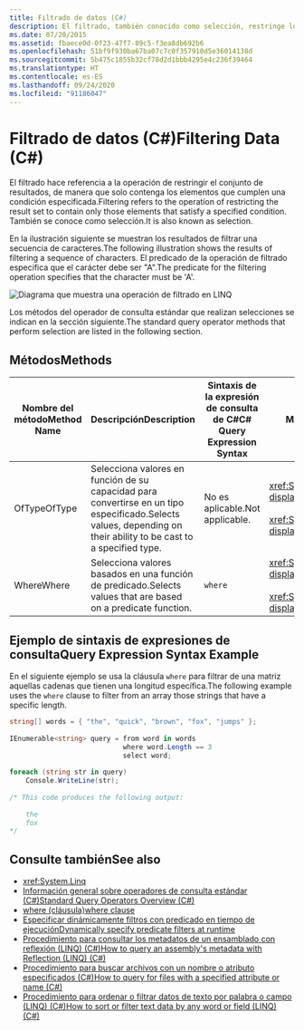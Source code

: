 ```yaml
---
title: Filtrado de datos (C#)
description: El filtrado, también conocido como selección, restringe los resultados en función de una condición. Obtenga información sobre los métodos de operador de consulta estándar de LINQ en C# que realizan el filtrado.
ms.date: 07/20/2015
ms.assetid: fbaece0d-0f23-47f7-89c5-f3ea8db692b6
ms.openlocfilehash: 51bf9f930ba67ba07c7c0f357910d5e36014138d
ms.sourcegitcommit: 5b475c1855b32cf78d2d1bbb4295e4c236f39464
ms.translationtype: HT
ms.contentlocale: es-ES
ms.lasthandoff: 09/24/2020
ms.locfileid: "91186047"
---
```

# <a name="filtering-data-c"></a><span data-ttu-id="92515-104">Filtrado de datos (C#)</span><span class="sxs-lookup"><span data-stu-id="92515-104">Filtering Data (C#)</span></span>

<span data-ttu-id="92515-105">El filtrado hace referencia a la operación de restringir el conjunto de resultados, de manera que solo contenga los elementos que cumplen una condición especificada.</span><span class="sxs-lookup"><span data-stu-id="92515-105">Filtering refers to the operation of restricting the result set to contain only those elements that satisfy a specified condition.</span></span> <span data-ttu-id="92515-106">También se conoce como selección.</span><span class="sxs-lookup"><span data-stu-id="92515-106">It is also known as selection.</span></span>  
  
 <span data-ttu-id="92515-107">En la ilustración siguiente se muestran los resultados de filtrar una secuencia de caracteres.</span><span class="sxs-lookup"><span data-stu-id="92515-107">The following illustration shows the results of filtering a sequence of characters.</span></span> <span data-ttu-id="92515-108">El predicado de la operación de filtrado especifica que el carácter debe ser "A".</span><span class="sxs-lookup"><span data-stu-id="92515-108">The predicate for the filtering operation specifies that the character must be 'A'.</span></span>  
  
 ![Diagrama que muestra una operación de filtrado en LINQ](./media/filtering-data/linq-filter-operation.png)  
  
 <span data-ttu-id="92515-110">Los métodos del operador de consulta estándar que realizan selecciones se indican en la sección siguiente.</span><span class="sxs-lookup"><span data-stu-id="92515-110">The standard query operator methods that perform selection are listed in the following section.</span></span>  
  
## <a name="methods"></a><span data-ttu-id="92515-111">Métodos</span><span class="sxs-lookup"><span data-stu-id="92515-111">Methods</span></span>  
  
|<span data-ttu-id="92515-112">Nombre del método</span><span class="sxs-lookup"><span data-stu-id="92515-112">Method Name</span></span>|<span data-ttu-id="92515-113">Descripción</span><span class="sxs-lookup"><span data-stu-id="92515-113">Description</span></span>|<span data-ttu-id="92515-114">Sintaxis de la expresión de consulta de C#</span><span class="sxs-lookup"><span data-stu-id="92515-114">C# Query Expression Syntax</span></span>|<span data-ttu-id="92515-115">Más información</span><span class="sxs-lookup"><span data-stu-id="92515-115">More Information</span></span>|  
|-----------------|-----------------|---------------------------------|----------------------|  
|<span data-ttu-id="92515-116">OfType</span><span class="sxs-lookup"><span data-stu-id="92515-116">OfType</span></span>|<span data-ttu-id="92515-117">Selecciona valores en función de su capacidad para convertirse en un tipo especificado.</span><span class="sxs-lookup"><span data-stu-id="92515-117">Selects values, depending on their ability to be cast to a specified type.</span></span>|<span data-ttu-id="92515-118">No es aplicable.</span><span class="sxs-lookup"><span data-stu-id="92515-118">Not applicable.</span></span>|<xref:System.Linq.Enumerable.OfType%2A?displayProperty=nameWithType><br /><br /> <xref:System.Linq.Queryable.OfType%2A?displayProperty=nameWithType>|  
|<span data-ttu-id="92515-119">Where</span><span class="sxs-lookup"><span data-stu-id="92515-119">Where</span></span>|<span data-ttu-id="92515-120">Selecciona valores basados en una función de predicado.</span><span class="sxs-lookup"><span data-stu-id="92515-120">Selects values that are based on a predicate function.</span></span>|`where`|<xref:System.Linq.Enumerable.Where%2A?displayProperty=nameWithType><br /><br /> <xref:System.Linq.Queryable.Where%2A?displayProperty=nameWithType>|  
  
## <a name="query-expression-syntax-example"></a><span data-ttu-id="92515-121">Ejemplo de sintaxis de expresiones de consulta</span><span class="sxs-lookup"><span data-stu-id="92515-121">Query Expression Syntax Example</span></span>  

 <span data-ttu-id="92515-122">En el siguiente ejemplo se usa la cláusula `where` para filtrar de una matriz aquellas cadenas que tienen una longitud específica.</span><span class="sxs-lookup"><span data-stu-id="92515-122">The following example uses the `where` clause to filter from an array those strings that have a specific length.</span></span>  
  
```csharp  
string[] words = { "the", "quick", "brown", "fox", "jumps" };  
  
IEnumerable<string> query = from word in words  
                            where word.Length == 3  
                            select word;  
  
foreach (string str in query)  
    Console.WriteLine(str);  
  
/* This code produces the following output:  
  
    the  
    fox  
*/  
```  
  
## <a name="see-also"></a><span data-ttu-id="92515-123">Consulte también</span><span class="sxs-lookup"><span data-stu-id="92515-123">See also</span></span>

- <xref:System.Linq>
- [<span data-ttu-id="92515-124">Información general sobre operadores de consulta estándar (C#)</span><span class="sxs-lookup"><span data-stu-id="92515-124">Standard Query Operators Overview (C#)</span></span>](./standard-query-operators-overview.md)
- [<span data-ttu-id="92515-125">where (cláusula)</span><span class="sxs-lookup"><span data-stu-id="92515-125">where clause</span></span>](../../../language-reference/keywords/where-clause.md)
- [<span data-ttu-id="92515-126">Especificar dinámicamente filtros con predicado en tiempo de ejecución</span><span class="sxs-lookup"><span data-stu-id="92515-126">Dynamically specify predicate filters at runtime</span></span>](../../../linq/dynamically-specify-predicate-filters-at-runtime.md)
- [<span data-ttu-id="92515-127">Procedimiento para consultar los metadatos de un ensamblado con reflexión (LINQ) (C#)</span><span class="sxs-lookup"><span data-stu-id="92515-127">How to query an assembly's metadata with Reflection (LINQ) (C#)</span></span>](./how-to-query-an-assembly-s-metadata-with-reflection-linq.md)
- [<span data-ttu-id="92515-128">Procedimiento para buscar archivos con un nombre o atributo especificados (C#)</span><span class="sxs-lookup"><span data-stu-id="92515-128">How to query for files with a specified attribute or name (C#)</span></span>](./how-to-query-for-files-with-a-specified-attribute-or-name.md)
- [<span data-ttu-id="92515-129">Procedimiento para ordenar o filtrar datos de texto por palabra o campo (LINQ) (C#)</span><span class="sxs-lookup"><span data-stu-id="92515-129">How to sort or filter text data by any word or field (LINQ) (C#)</span></span>](./how-to-sort-or-filter-text-data-by-any-word-or-field-linq.md)
